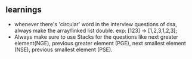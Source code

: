 ## learnings 
- whenever there's 'circular' word in the interview questions of dsa, always make the array/linked list double. 
    exp: [123] -> [1,2,3,1,2,3];
- Always make sure to use Stacks for the questions like next greater element(NGE), previous greater element (PGE), next smallest element (NSE), previous smallest element (PSE).
